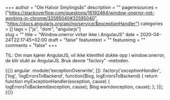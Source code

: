 +++
author = "Ole Halvor Smylingsås"
description = ""
pageresources = ["https://stackoverflow.com/questions/16192464/window-onerror-not-working-in-chrome/32595040#32595040", "https://docs.angularjs.org/api/ng/service/$exceptionHandler"]
categories = []
tags = ["js", "dom", "angularjs"]     
slug = ""
title = "Window.onerror virker ikke i AngularJS"
date = 2020-04-24T22:17:45+02:00
draft = "false"
featuretext = ""
featureimg = ""
comments = "false"
+++

TIL: Om man kjører AngularJS, vil ikke klientfeil dukke opp i window.onerror, de blir slukt av AngularJS. Bruk denne "factory" -metoden.
<!--more-->

{{<highlight js>}}
angular
    .module('exceptionOverwrite', [])
    .factory('$exceptionHandler', 
                ['$log', 'logErrorsToBackend', 
                function($log, logErrorsToBackend) {
                    return function myExceptionHandler(exception, cause) {
                    logErrorsToBackend(exception, cause);
                    $log.warn(exception, cause);
                };
            }]);
{{</highlight>}}